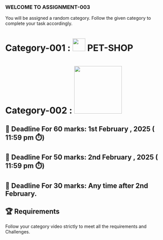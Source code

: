 ### WELCOME TO ASSIGNMENT-003
<p>You will be assigned a random category. Follow the given category to complete your task accordingly.</p>

# Category-001 :  <img width=40 src="/Assignment_03_Category_0001/c1-assets/logo-header.png"/> PET-SHOP
# Category-002 :  <img width=150 src="/Assignment_03_Category_0002/c2-assets/logo-header.png"/> 

## **📅 Deadline For 60 marks**: 1st February , 2025 ( 11:59 pm ⏱️)

## **📅 Deadline For 50 marks**: 2nd February , 2025 ( 11:59 pm ⏱️)

**📅 Deadline For 30 marks**: Any time after 2nd February.
---
🏆 Requirements
---
Follow your category video strictly to meet all the requirements and Challenges.
